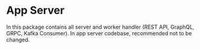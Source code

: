 # App Server

In this package contains all server and worker handler (REST API, GraphQL, GRPC, Kafka Consumer).
In app server codebase, recommended not to be changed.
